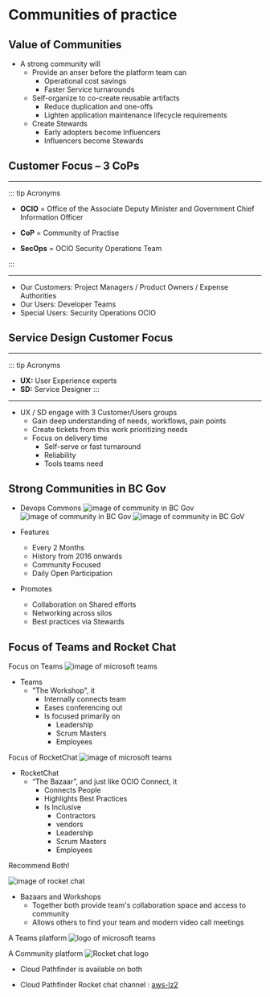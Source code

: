 # Communities of practice
 ## Value of Communities
* A strong community will
    * Provide an anser before the platform team can
        * Operational cost savings
        * Faster Service turnarounds
    * Self-organize to co-create reusable artifacts
        * Reduce duplication and one-offs
        * Lighten application maintenance lifecycle requirements
    * Create Stewards
        * Early adopters become Influencers
        * Influencers become Stewards

## Customer Focus – 3 CoPs
---
::: tip Acronyms

- **OCIO** = Office of the Associate Deputy Minister and Government Chief Information Officer

- **CoP** = Community of Practise

- **SecOps** = OCIO Security Operations Team

:::

---
* Our Customers: Project Managers / Product Owners / Expense Authorities  
* Our Users: Developer Teams
* Special Users: Security Operations OCIO

## Service Design Customer Focus
---
::: tip Acronyms
- **UX:** User Experience experts
- **SD:** Service Designer
:::


---

* UX / SD engage with 3 Customer/Users groups
    * Gain deep understanding of needs, workflows, pain points
    * Create tickets from this work prioritizing needs
    * Focus on delivery time
        * Self-serve or fast turnaround
         * Reliability
        * Tools teams need

## Strong Communities in BC Gov

* Devops Commons
![image of community in BC Gov](./images/communities1.png)
![image of community in BC Gov](./images/communities3.png)
![image of community in BC GoV](./images/communities2.png)

* Features
    *  Every 2 Months
    * History from 2016 onwards
    * Community Focused
    * Daily Open Participation
* Promotes
    * Collaboration on Shared efforts
    * Networking across silos
    * Best practices via Stewards
    
## Focus of Teams and Rocket Chat
 Focus on Teams 
![image of microsoft teams](./images/teams.png)
* Teams
    * "The Workshop", it
        * Internally connects team
        * Eases conferencing out
        * Is focused primarily on 
            * Leadership
            * Scrum Masters
            * Employees

Focus of RocketChat
![image of microsoft teams](./images/rocket_chat.png)
* RocketChat
    * “The Bazaar”, and just like OCIO Connect, it
        * Connects People
        * Highlights Best Practices
        * Is Inclusive 
            * Contractors
            * vendors
            * Leadership
            * Scrum Masters
            * Employees

Recommend Both!


![image of rocket chat](./images/teams_rocketchat.png)
* Bazaars and Workshops
    * Together both provide team's collaboration space and access to community
    * Allows others to find your team and modern video call meetings

A Teams platform
![logo of microsoft teams](./images/teams_logo.png)

A Community platform
![Rocket chat logo](./images/rocketchat_logo.png)




* Cloud Pathfinder is available on both 

* Cloud Pathfinder Rocket chat channel : [aws-lz2](https://chat.pathfinder.gov.bc.ca/group/aws-lz2)









